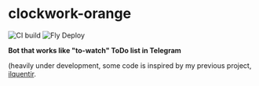 # clockwork-orange

![CI build](https://github.com/github/docs/actions/workflows/rust.yml/badge.svg)
![Fly Deploy](https://github.com/github/docs/actions/workflows/fly.yml/badge.svg)

**Bot that works like "to-watch" ToDo list in Telegram**

(heavily under development, some code is inspired by my previous project,
[ilquentir](https://github.com/ilquentir/ilquentir).
